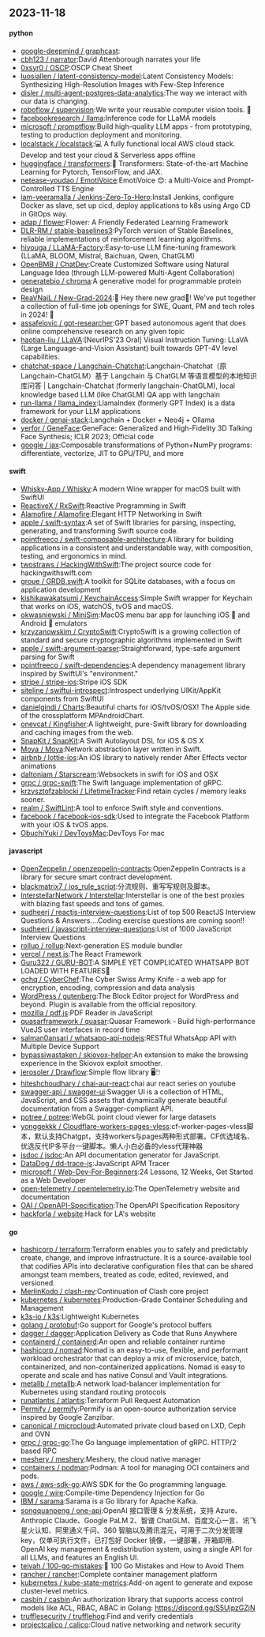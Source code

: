 ## 2023-11-18

#### python
* [google-deepmind / graphcast](https://github.com/google-deepmind/graphcast):
* [cbh123 / narrator](https://github.com/cbh123/narrator):David Attenborough narrates your life
* [0xsyr0 / OSCP](https://github.com/0xsyr0/OSCP):OSCP Cheat Sheet
* [luosiallen / latent-consistency-model](https://github.com/luosiallen/latent-consistency-model):Latent Consistency Models: Synthesizing High-Resolution Images with Few-Step Inference
* [disler / multi-agent-postgres-data-analytics](https://github.com/disler/multi-agent-postgres-data-analytics):The way we interact with our data is changing.
* [roboflow / supervision](https://github.com/roboflow/supervision):We write your reusable computer vision tools. 💜
* [facebookresearch / llama](https://github.com/facebookresearch/llama):Inference code for LLaMA models
* [microsoft / promptflow](https://github.com/microsoft/promptflow):Build high-quality LLM apps - from prototyping, testing to production deployment and monitoring.
* [localstack / localstack](https://github.com/localstack/localstack):💻 A fully functional local AWS cloud stack. Develop and test your cloud & Serverless apps offline
* [huggingface / transformers](https://github.com/huggingface/transformers):🤗 Transformers: State-of-the-art Machine Learning for Pytorch, TensorFlow, and JAX.
* [netease-youdao / EmotiVoice](https://github.com/netease-youdao/EmotiVoice):EmotiVoice 😊: a Multi-Voice and Prompt-Controlled TTS Engine
* [iam-veeramalla / Jenkins-Zero-To-Hero](https://github.com/iam-veeramalla/Jenkins-Zero-To-Hero):Install Jenkins, configure Docker as slave, set up cicd, deploy applications to k8s using Argo CD in GitOps way.
* [adap / flower](https://github.com/adap/flower):Flower: A Friendly Federated Learning Framework
* [DLR-RM / stable-baselines3](https://github.com/DLR-RM/stable-baselines3):PyTorch version of Stable Baselines, reliable implementations of reinforcement learning algorithms.
* [hiyouga / LLaMA-Factory](https://github.com/hiyouga/LLaMA-Factory):Easy-to-use LLM fine-tuning framework (LLaMA, BLOOM, Mistral, Baichuan, Qwen, ChatGLM)
* [OpenBMB / ChatDev](https://github.com/OpenBMB/ChatDev):Create Customized Software using Natural Language Idea (through LLM-powered Multi-Agent Collaboration)
* [generatebio / chroma](https://github.com/generatebio/chroma):A generative model for programmable protein design
* [ReaVNaiL / New-Grad-2024](https://github.com/ReaVNaiL/New-Grad-2024):👋 Hey there new grad🎉! We've put together a collection of full-time job openings for SWE, Quant, PM and tech roles in 2024! 🚀
* [assafelovic / gpt-researcher](https://github.com/assafelovic/gpt-researcher):GPT based autonomous agent that does online comprehensive research on any given topic
* [haotian-liu / LLaVA](https://github.com/haotian-liu/LLaVA):[NeurIPS'23 Oral] Visual Instruction Tuning: LLaVA (Large Language-and-Vision Assistant) built towards GPT-4V level capabilities.
* [chatchat-space / Langchain-Chatchat](https://github.com/chatchat-space/Langchain-Chatchat):Langchain-Chatchat（原Langchain-ChatGLM）基于 Langchain 与 ChatGLM 等语言模型的本地知识库问答 | Langchain-Chatchat (formerly langchain-ChatGLM), local knowledge based LLM (like ChatGLM) QA app with langchain
* [run-llama / llama_index](https://github.com/run-llama/llama_index):LlamaIndex (formerly GPT Index) is a data framework for your LLM applications
* [docker / genai-stack](https://github.com/docker/genai-stack):Langchain + Docker + Neo4j + Ollama
* [yerfor / GeneFace](https://github.com/yerfor/GeneFace):GeneFace: Generalized and High-Fidelity 3D Talking Face Synthesis; ICLR 2023; Official code
* [google / jax](https://github.com/google/jax):Composable transformations of Python+NumPy programs: differentiate, vectorize, JIT to GPU/TPU, and more

#### swift
* [Whisky-App / Whisky](https://github.com/Whisky-App/Whisky):A modern Wine wrapper for macOS built with SwiftUI
* [ReactiveX / RxSwift](https://github.com/ReactiveX/RxSwift):Reactive Programming in Swift
* [Alamofire / Alamofire](https://github.com/Alamofire/Alamofire):Elegant HTTP Networking in Swift
* [apple / swift-syntax](https://github.com/apple/swift-syntax):A set of Swift libraries for parsing, inspecting, generating, and transforming Swift source code.
* [pointfreeco / swift-composable-architecture](https://github.com/pointfreeco/swift-composable-architecture):A library for building applications in a consistent and understandable way, with composition, testing, and ergonomics in mind.
* [twostraws / HackingWithSwift](https://github.com/twostraws/HackingWithSwift):The project source code for hackingwithswift.com
* [groue / GRDB.swift](https://github.com/groue/GRDB.swift):A toolkit for SQLite databases, with a focus on application development
* [kishikawakatsumi / KeychainAccess](https://github.com/kishikawakatsumi/KeychainAccess):Simple Swift wrapper for Keychain that works on iOS, watchOS, tvOS and macOS.
* [okwasniewski / MiniSim](https://github.com/okwasniewski/MiniSim):MacOS menu bar app for launching iOS  and Android 🤖 emulators
* [krzyzanowskim / CryptoSwift](https://github.com/krzyzanowskim/CryptoSwift):CryptoSwift is a growing collection of standard and secure cryptographic algorithms implemented in Swift
* [apple / swift-argument-parser](https://github.com/apple/swift-argument-parser):Straightforward, type-safe argument parsing for Swift
* [pointfreeco / swift-dependencies](https://github.com/pointfreeco/swift-dependencies):A dependency management library inspired by SwiftUI's "environment."
* [stripe / stripe-ios](https://github.com/stripe/stripe-ios):Stripe iOS SDK
* [siteline / swiftui-introspect](https://github.com/siteline/swiftui-introspect):Introspect underlying UIKit/AppKit components from SwiftUI
* [danielgindi / Charts](https://github.com/danielgindi/Charts):Beautiful charts for iOS/tvOS/OSX! The Apple side of the crossplatform MPAndroidChart.
* [onevcat / Kingfisher](https://github.com/onevcat/Kingfisher):A lightweight, pure-Swift library for downloading and caching images from the web.
* [SnapKit / SnapKit](https://github.com/SnapKit/SnapKit):A Swift Autolayout DSL for iOS & OS X
* [Moya / Moya](https://github.com/Moya/Moya):Network abstraction layer written in Swift.
* [airbnb / lottie-ios](https://github.com/airbnb/lottie-ios):An iOS library to natively render After Effects vector animations
* [daltoniam / Starscream](https://github.com/daltoniam/Starscream):Websockets in swift for iOS and OSX
* [grpc / grpc-swift](https://github.com/grpc/grpc-swift):The Swift language implementation of gRPC.
* [krzysztofzablocki / LifetimeTracker](https://github.com/krzysztofzablocki/LifetimeTracker):Find retain cycles / memory leaks sooner.
* [realm / SwiftLint](https://github.com/realm/SwiftLint):A tool to enforce Swift style and conventions.
* [facebook / facebook-ios-sdk](https://github.com/facebook/facebook-ios-sdk):Used to integrate the Facebook Platform with your iOS & tvOS apps.
* [ObuchiYuki / DevToysMac](https://github.com/ObuchiYuki/DevToysMac):DevToys For mac

#### javascript
* [OpenZeppelin / openzeppelin-contracts](https://github.com/OpenZeppelin/openzeppelin-contracts):OpenZeppelin Contracts is a library for secure smart contract development.
* [blackmatrix7 / ios_rule_script](https://github.com/blackmatrix7/ios_rule_script):分流规则、重写写规则及脚本。
* [InterstellarNetwork / Interstellar](https://github.com/InterstellarNetwork/Interstellar):Interstellar is one of the best proxies with blazing fast speeds and tons of games.
* [sudheerj / reactjs-interview-questions](https://github.com/sudheerj/reactjs-interview-questions):List of top 500 ReactJS Interview Questions & Answers....Coding exercise questions are coming soon!!
* [sudheerj / javascript-interview-questions](https://github.com/sudheerj/javascript-interview-questions):List of 1000 JavaScript Interview Questions
* [rollup / rollup](https://github.com/rollup/rollup):Next-generation ES module bundler
* [vercel / next.js](https://github.com/vercel/next.js):The React Framework
* [Guru322 / GURU-BOT](https://github.com/Guru322/GURU-BOT):A SIMPLE YET COMPLICATED WHATSAPP BOT LOADED WITH FEATURES🚩
* [gchq / CyberChef](https://github.com/gchq/CyberChef):The Cyber Swiss Army Knife - a web app for encryption, encoding, compression and data analysis
* [WordPress / gutenberg](https://github.com/WordPress/gutenberg):The Block Editor project for WordPress and beyond. Plugin is available from the official repository.
* [mozilla / pdf.js](https://github.com/mozilla/pdf.js):PDF Reader in JavaScript
* [quasarframework / quasar](https://github.com/quasarframework/quasar):Quasar Framework - Build high-performance VueJS user interfaces in record time
* [salman0ansari / whatsapp-api-nodejs](https://github.com/salman0ansari/whatsapp-api-nodejs):RESTful WhatsApp API with Multiple Device Support
* [bypassiwastaken / skiovox-helper](https://github.com/bypassiwastaken/skiovox-helper):An extension to make the browsing experience in the Skiovox exploit smoother.
* [jerosoler / Drawflow](https://github.com/jerosoler/Drawflow):Simple flow library 🖥️🖱️
* [hiteshchoudhary / chai-aur-react](https://github.com/hiteshchoudhary/chai-aur-react):chai aur react series on youtube
* [swagger-api / swagger-ui](https://github.com/swagger-api/swagger-ui):Swagger UI is a collection of HTML, JavaScript, and CSS assets that dynamically generate beautiful documentation from a Swagger-compliant API.
* [potree / potree](https://github.com/potree/potree):WebGL point cloud viewer for large datasets
* [yonggekkk / Cloudflare-workers-pages-vless](https://github.com/yonggekkk/Cloudflare-workers-pages-vless):cf-worker-pages-vless脚本，默认支持Chatgpt，支持workers与pages两种形式部署。CF优选域名、优选反代IP多平台一键脚本。懒人小白必备的vless代理神器
* [jsdoc / jsdoc](https://github.com/jsdoc/jsdoc):An API documentation generator for JavaScript.
* [DataDog / dd-trace-js](https://github.com/DataDog/dd-trace-js):JavaScript APM Tracer
* [microsoft / Web-Dev-For-Beginners](https://github.com/microsoft/Web-Dev-For-Beginners):24 Lessons, 12 Weeks, Get Started as a Web Developer
* [open-telemetry / opentelemetry.io](https://github.com/open-telemetry/opentelemetry.io):The OpenTelemetry website and documentation
* [OAI / OpenAPI-Specification](https://github.com/OAI/OpenAPI-Specification):The OpenAPI Specification Repository
* [hackforla / website](https://github.com/hackforla/website):Hack for LA's website

#### go
* [hashicorp / terraform](https://github.com/hashicorp/terraform):Terraform enables you to safely and predictably create, change, and improve infrastructure. It is a source-available tool that codifies APIs into declarative configuration files that can be shared amongst team members, treated as code, edited, reviewed, and versioned.
* [MerlinKodo / clash-rev](https://github.com/MerlinKodo/clash-rev):Continuation of Clash core project
* [kubernetes / kubernetes](https://github.com/kubernetes/kubernetes):Production-Grade Container Scheduling and Management
* [k3s-io / k3s](https://github.com/k3s-io/k3s):Lightweight Kubernetes
* [golang / protobuf](https://github.com/golang/protobuf):Go support for Google's protocol buffers
* [dagger / dagger](https://github.com/dagger/dagger):Application Delivery as Code that Runs Anywhere
* [containerd / containerd](https://github.com/containerd/containerd):An open and reliable container runtime
* [hashicorp / nomad](https://github.com/hashicorp/nomad):Nomad is an easy-to-use, flexible, and performant workload orchestrator that can deploy a mix of microservice, batch, containerized, and non-containerized applications. Nomad is easy to operate and scale and has native Consul and Vault integrations.
* [metallb / metallb](https://github.com/metallb/metallb):A network load-balancer implementation for Kubernetes using standard routing protocols
* [runatlantis / atlantis](https://github.com/runatlantis/atlantis):Terraform Pull Request Automation
* [Permify / permify](https://github.com/Permify/permify):Permify is an open-source authorization service inspired by Google Zanzibar.
* [canonical / microcloud](https://github.com/canonical/microcloud):Automated private cloud based on LXD, Ceph and OVN
* [grpc / grpc-go](https://github.com/grpc/grpc-go):The Go language implementation of gRPC. HTTP/2 based RPC
* [meshery / meshery](https://github.com/meshery/meshery):Meshery, the cloud native manager
* [containers / podman](https://github.com/containers/podman):Podman: A tool for managing OCI containers and pods.
* [aws / aws-sdk-go](https://github.com/aws/aws-sdk-go):AWS SDK for the Go programming language.
* [google / wire](https://github.com/google/wire):Compile-time Dependency Injection for Go
* [IBM / sarama](https://github.com/IBM/sarama):Sarama is a Go library for Apache Kafka.
* [songquanpeng / one-api](https://github.com/songquanpeng/one-api):OpenAI 接口管理 & 分发系统，支持 Azure、Anthropic Claude、Google PaLM 2、智谱 ChatGLM、百度文心一言、讯飞星火认知、阿里通义千问、360 智脑以及腾讯混元，可用于二次分发管理 key，仅单可执行文件，已打包好 Docker 镜像，一键部署，开箱即用. OpenAI key management & redistribution system, using a single API for all LLMs, and features an English UI.
* [teivah / 100-go-mistakes](https://github.com/teivah/100-go-mistakes):📖 100 Go Mistakes and How to Avoid Them
* [rancher / rancher](https://github.com/rancher/rancher):Complete container management platform
* [kubernetes / kube-state-metrics](https://github.com/kubernetes/kube-state-metrics):Add-on agent to generate and expose cluster-level metrics.
* [casbin / casbin](https://github.com/casbin/casbin):An authorization library that supports access control models like ACL, RBAC, ABAC in Golang: https://discord.gg/S5UjpzGZjN
* [trufflesecurity / trufflehog](https://github.com/trufflesecurity/trufflehog):Find and verify credentials
* [projectcalico / calico](https://github.com/projectcalico/calico):Cloud native networking and network security
